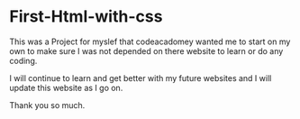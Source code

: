 # First-Html-with-css
This was a Project for myslef that codeacadomey wanted me to start on my own to make sure I was not depended on there website to learn or do any coding.

I will continue to learn and get better with my future websites and I will update this website as I go on.

Thank you so much.

